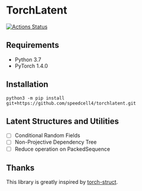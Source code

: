 # TorchLatent

[![Actions Status](https://github.com/speedcell4/torchlatent/workflows/unit-tests/badge.svg)](https://github.com/speedcell4/torchlatent/actions)

## Requirements

- Python 3.7
- PyTorch 1.4.0 

## Installation

`python3 -m pip install git+https://github.com/speedcell4/torchlatent.git`

## Latent Structures and Utilities

- [ ] Conditional Random Fields
- [ ] Non-Projective Dependency Tree
- [ ] Reduce operation on PackedSequence

## Thanks

This library is greatly inspired by [torch-struct](https://github.com/harvardnlp/pytorch-struct).
